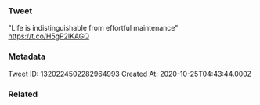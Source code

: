 ### Tweet
"Life is indistinguishable from effortful maintenance" https://t.co/H5gP2lKAGQ

### Metadata
Tweet ID: 1320224502282964993
Created At: 2020-10-25T04:43:44.000Z

### Related

